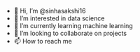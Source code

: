 - 👋 Hi, I’m @sinhasakshi16
- 👀 I’m interested in data science
- 🌱 I’m currently learning machine learning
- 💞️ I’m looking to collaborate on projects 
- 📫 How to reach me 

<!---
sinhasakshi16/sinhasakshi16 is a ✨ special ✨ repository because its `README.md` (this file) appears on your GitHub profile.
You can click the Preview link to take a look at your changes.
--->

